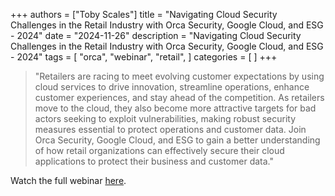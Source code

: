 
+++
authors = ["Toby Scales"]
title = "Navigating Cloud Security Challenges in the Retail Industry with Orca Security, Google Cloud, and ESG - 2024"
date = "2024-11-26"
description = "Navigating Cloud Security Challenges in the Retail Industry with Orca Security, Google Cloud, and ESG - 2024"
tags = [
    "orca",
    "webinar",
    "retail",
]
categories = [
]
+++
>"Retailers are racing to meet evolving customer expectations by using cloud services to drive innovation, streamline operations, enhance customer experiences, and stay ahead of the competition. As retailers move to the cloud, they also become more attractive targets for bad actors seeking to exploit vulnerabilities, making robust security measures essential to protect operations and customer data. Join Orca Security, Google Cloud, and ESG to gain a better understanding of how retail organizations can effectively secure their cloud applications to protect their business and customer data."

Watch the full webinar [here](https://www.brighttalk.com/webcast/18490/630010).
